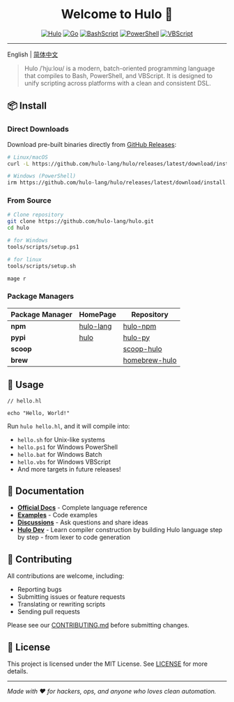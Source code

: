 <h1 align="center">Welcome to Hulo 👋</h1>
<center>

[![Hulo](https://img.shields.io/badge/Hulo-%238866E9.svg?logoColor=white&style=for-the-badge)](https://github.com/hulo-lang/hulo) [![Go](https://img.shields.io/badge/Go-1.24.4-%2300ADD8.svg?logo=go&logoColor=white&style=for-the-badge)](https://golang.org/) [![BashScript](https://img.shields.io/badge/Bash%20Script-%23121011.svg?logo=gnu-bash&logoColor=white&style=for-the-badge)](https://www.gnu.org/software/bash/) [![PowerShell](https://img.shields.io/badge/PowerShell-%235391FE.svg?logo=powershell&logoColor=white&style=for-the-badge)](https://learn.microsoft.com/en-us/powershell/) [![VBScript](https://img.shields.io/badge/VBScript-%234A4A4A.svg?logo=windows&logoColor=white&style=for-the-badge)](https://documentation.help/MS-Office-VBScript/VBSTOC.htm)

</center>

---

English | [简体中文](README.zh-CN.md)

> Hulo /ˈhjuːloʊ/ is a modern, batch-oriented programming language that compiles to Bash, PowerShell, and VBScript. It is designed to unify scripting across platforms with a clean and consistent DSL.

## 📦 Install

### **Direct Downloads**

Download pre-built binaries directly from [GitHub Releases](https://github.com/hulo-lang/hulo/releases):

```sh
# Linux/macOS
curl -L https://github.com/hulo-lang/hulo/releases/latest/download/install.sh | bash

# Windows (PowerShell)
irm https://github.com/hulo-lang/hulo/releases/latest/download/install.ps1 | iex
```

### **From Source**
```sh
# Clone repository
git clone https://github.com/hulo-lang/hulo.git
cd hulo

# for Windows
tools/scripts/setup.ps1

# for linux
tools/scripts/setup.sh

mage r
```

### **Package Managers**

| Package Manager | HomePage | Repository |
|----------------|------------|--------|
| **npm** | [hulo-lang](https://www.npmjs.com/package/hulo-lang) | [hulo-npm](https://github.com/hulo-lang/hulo-npm) |
| **pypi** | [hulo](https://pypi.org/project/hulo) | [hulo-py](https://github.com/hulo-lang/hulo-py) |
| **scoop** |  | [scoop-hulo](https://github.com/hulo-lang/scoop-hulo) |
| **brew** |  | [homebrew-hulo](https://github.com/hulo-lang/homebrew-hulo) |


## 🚀 Usage

```hulo
// hello.hl

echo "Hello, World!"
```

Run `hulo hello.hl`, and it will compile into:
* `hello.sh` for Unix-like systems
* `hello.ps1` for Windows PowerShell
* `hello.bat` for Windows Batch
* `hello.vbs` for Windows VBScript
* And more targets in future releases!

## 📖 Documentation

- **[Official Docs](https://hulo-lang.github.io/docs)** - Complete language reference
- **[Examples](./examples/)** - Code examples
- **[Discussions](https://github.com/hulo-lang/hulo/discussions)** - Ask questions and share ideas
- **[Hulo Dev](https://github.com/hulo-lang/hulo-dev)** - Learn compiler construction by building Hulo language step by step - from lexer to code generation

## 🤝 Contributing

All contributions are welcome, including:

- Reporting bugs
- Submitting issues or feature requests
- Translating or rewriting scripts
- Sending pull requests

Please see our [CONTRIBUTING.md](CONTRIBUTING.md) before submitting changes.

## 📝 License

This project is licensed under the MIT License. See [LICENSE](LICENSE) for more details.

---

_Made with ❤️ for hackers, ops, and anyone who loves clean automation._

